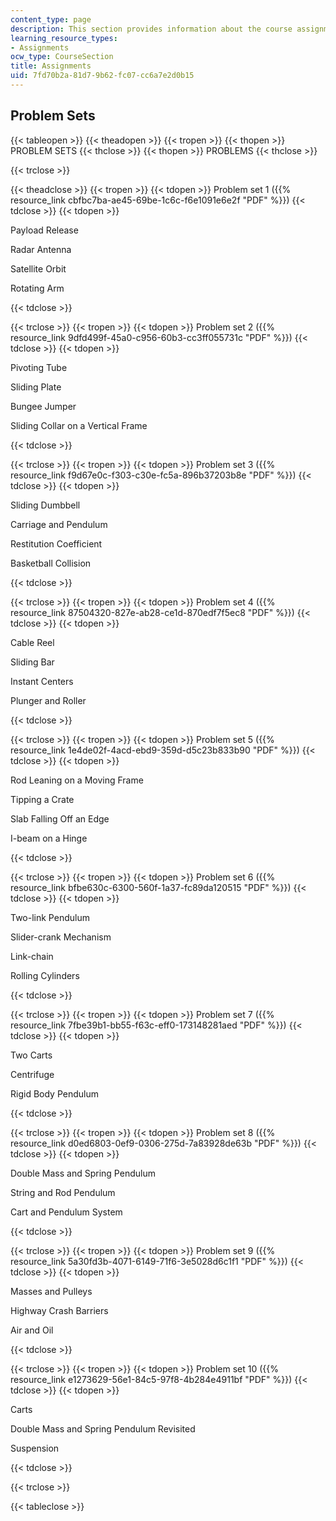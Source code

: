 ```yaml
---
content_type: page
description: This section provides information about the course assignments.
learning_resource_types:
- Assignments
ocw_type: CourseSection
title: Assignments
uid: 7fd70b2a-81d7-9b62-fc07-cc6a7e2d0b15
---
```


Problem Sets
------------

{{< tableopen >}}
{{< theadopen >}}
{{< tropen >}}
{{< thopen >}}
PROBLEM SETS
{{< thclose >}}
{{< thopen >}}
PROBLEMS
{{< thclose >}}

{{< trclose >}}

{{< theadclose >}}
{{< tropen >}}
{{< tdopen >}}
Problem set 1 ({{% resource_link cbfbc7ba-ae45-69be-1c6c-f6e1091e6e2f "PDF" %}})
{{< tdclose >}}
{{< tdopen >}}


Payload Release

Radar Antenna

Satellite Orbit

Rotating Arm


{{< tdclose >}}

{{< trclose >}}
{{< tropen >}}
{{< tdopen >}}
Problem set 2 ({{% resource_link 9dfd499f-45a0-c956-60b3-cc3ff055731c "PDF" %}})
{{< tdclose >}}
{{< tdopen >}}


Pivoting Tube

Sliding Plate

Bungee Jumper

Sliding Collar on a Vertical Frame


{{< tdclose >}}

{{< trclose >}}
{{< tropen >}}
{{< tdopen >}}
Problem set 3 ({{% resource_link f9d67e0c-f303-c30e-fc5a-896b37203b8e "PDF" %}})
{{< tdclose >}}
{{< tdopen >}}


Sliding Dumbbell

Carriage and Pendulum

Restitution Coefficient

Basketball Collision


{{< tdclose >}}

{{< trclose >}}
{{< tropen >}}
{{< tdopen >}}
Problem set 4 ({{% resource_link 87504320-827e-ab28-ce1d-870edf7f5ec8 "PDF" %}})
{{< tdclose >}}
{{< tdopen >}}


Cable Reel

Sliding Bar

Instant Centers

Plunger and Roller


{{< tdclose >}}

{{< trclose >}}
{{< tropen >}}
{{< tdopen >}}
Problem set 5 ({{% resource_link 1e4de02f-4acd-ebd9-359d-d5c23b833b90 "PDF" %}})
{{< tdclose >}}
{{< tdopen >}}


Rod Leaning on a Moving Frame

Tipping a Crate

Slab Falling Off an Edge

I-beam on a Hinge


{{< tdclose >}}

{{< trclose >}}
{{< tropen >}}
{{< tdopen >}}
Problem set 6 ({{% resource_link bfbe630c-6300-560f-1a37-fc89da120515 "PDF" %}})
{{< tdclose >}}
{{< tdopen >}}


Two-link Pendulum

Slider-crank Mechanism

Link-chain

Rolling Cylinders


{{< tdclose >}}

{{< trclose >}}
{{< tropen >}}
{{< tdopen >}}
Problem set 7 ({{% resource_link 7fbe39b1-bb55-f63c-eff0-173148281aed "PDF" %}})
{{< tdclose >}}
{{< tdopen >}}


Two Carts

Centrifuge

Rigid Body Pendulum


{{< tdclose >}}

{{< trclose >}}
{{< tropen >}}
{{< tdopen >}}
Problem set 8 ({{% resource_link d0ed6803-0ef9-0306-275d-7a83928de63b "PDF" %}})
{{< tdclose >}}
{{< tdopen >}}


Double Mass and Spring Pendulum

String and Rod Pendulum

Cart and Pendulum System


{{< tdclose >}}

{{< trclose >}}
{{< tropen >}}
{{< tdopen >}}
Problem set 9 ({{% resource_link 5a30fd3b-4071-6149-71f6-3e5028d6c1f1 "PDF" %}})
{{< tdclose >}}
{{< tdopen >}}


Masses and Pulleys

Highway Crash Barriers

Air and Oil


{{< tdclose >}}

{{< trclose >}}
{{< tropen >}}
{{< tdopen >}}
Problem set 10 ({{% resource_link e1273629-56e1-84c5-97f8-4b284e4911bf "PDF" %}})
{{< tdclose >}}
{{< tdopen >}}


Carts

Double Mass and Spring Pendulum Revisited

Suspension


{{< tdclose >}}

{{< trclose >}}

{{< tableclose >}}